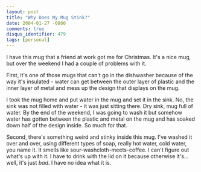 ```yaml
---
layout: post
title: "Why Does My Mug Stink?"
date: 2004-01-27 -0800
comments: true
disqus_identifier: 479
tags: [personal]
---
```

I have this mug that a friend at work got me for Christmas. It's a nice
mug, but over the weekend I had a couple of problems with it.

 First, it's one of those mugs that can't go in the dishwasher because
of the way it's insulated - water can get between the outer layer of
plastic and the inner layer of metal and mess up the design that
displays on the mug.

 I took the mug home and put water in the mug and set it in the sink.
No, the sink was not filled with water - it was just sitting there. Dry
sink, mug full of water. By the end of the weekend, I was going to wash
it but somehow water has gotten between the plastic and metal on the mug
and has soaked down half of the design inside. So much for that.

 Second, there's something weird and stinky inside this mug. I've washed
it over and over, using different types of soap, really hot water, cold
water, you name it. It smells like sour-washcloth-meets-coffee. I can't
figure out what's up with it. I have to drink with the lid on it because
otherwise it's... well, it's just *bad*. I have no idea what it is.
